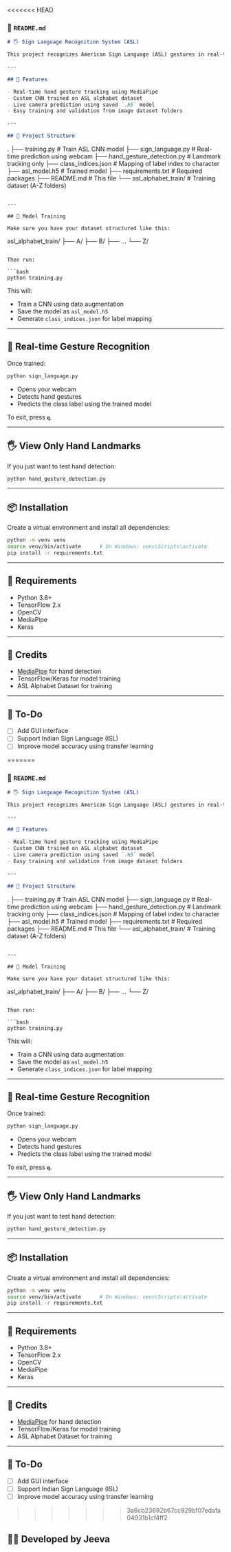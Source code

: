 <<<<<<< HEAD
### 📄 `README.md`

```markdown
# 🖐️ Sign Language Recognition System (ASL)

This project recognizes American Sign Language (ASL) gestures in real-time using hand tracking (MediaPipe) and a trained deep learning model (Keras + TensorFlow). It detects hand landmarks and classifies gestures from webcam input.

---

## 🚀 Features

- Real-time hand gesture tracking using MediaPipe
- Custom CNN trained on ASL alphabet dataset
- Live camera prediction using saved `.h5` model
- Easy training and validation from image dataset folders

---

## 📁 Project Structure

```

.
├── training.py               # Train ASL CNN model
├── sign\_language.py          # Real-time prediction using webcam
├── hand\_gesture\_detection.py # Landmark tracking only
├── class\_indices.json        # Mapping of label index to character
├── asl\_model.h5              # Trained model
├── requirements.txt          # Required packages
├── README.md                 # This file
└── asl\_alphabet\_train/       # Training dataset (A-Z folders)

```

---

## 🧠 Model Training

Make sure you have your dataset structured like this:

```

asl\_alphabet\_train/
├── A/
├── B/
├── ...
└── Z/

````

Then run:

```bash
python training.py
````

This will:

* Train a CNN using data augmentation
* Save the model as `asl_model.h5`
* Generate `class_indices.json` for label mapping

---

## 🤖 Real-time Gesture Recognition

Once trained:

```bash
python sign_language.py
```

* Opens your webcam
* Detects hand gestures
* Predicts the class label using the trained model

To exit, press **`q`**.

---

## 🖐️ View Only Hand Landmarks

If you just want to test hand detection:

```bash
python hand_gesture_detection.py
```

---

## 📦 Installation

Create a virtual environment and install all dependencies:

```bash
python -m venv venv
source venv/bin/activate      # On Windows: venv\Scripts\activate
pip install -r requirements.txt
```

---

## 🔧 Requirements

* Python 3.8+
* TensorFlow 2.x
* OpenCV
* MediaPipe
* Keras

---

## 🙌 Credits

* [MediaPipe](https://github.com/google/mediapipe) for hand detection
* TensorFlow/Keras for model training
* ASL Alphabet Dataset for training

---

## 🧠 To-Do

* [ ] Add GUI interface
* [ ] Support Indian Sign Language (ISL)
* [ ] Improve model accuracy using transfer learning

=======
### 📄 `README.md`

```markdown
# 🖐️ Sign Language Recognition System (ASL)

This project recognizes American Sign Language (ASL) gestures in real-time using hand tracking (MediaPipe) and a trained deep learning model (Keras + TensorFlow). It detects hand landmarks and classifies gestures from webcam input.

---

## 🚀 Features

- Real-time hand gesture tracking using MediaPipe
- Custom CNN trained on ASL alphabet dataset
- Live camera prediction using saved `.h5` model
- Easy training and validation from image dataset folders

---

## 📁 Project Structure

```

.
├── training.py               # Train ASL CNN model
├── sign\_language.py          # Real-time prediction using webcam
├── hand\_gesture\_detection.py # Landmark tracking only
├── class\_indices.json        # Mapping of label index to character
├── asl\_model.h5              # Trained model
├── requirements.txt          # Required packages
├── README.md                 # This file
└── asl\_alphabet\_train/       # Training dataset (A-Z folders)

```

---

## 🧠 Model Training

Make sure you have your dataset structured like this:

```

asl\_alphabet\_train/
├── A/
├── B/
├── ...
└── Z/

````

Then run:

```bash
python training.py
````

This will:

* Train a CNN using data augmentation
* Save the model as `asl_model.h5`
* Generate `class_indices.json` for label mapping

---

## 🤖 Real-time Gesture Recognition

Once trained:

```bash
python sign_language.py
```

* Opens your webcam
* Detects hand gestures
* Predicts the class label using the trained model

To exit, press **`q`**.

---

## 🖐️ View Only Hand Landmarks

If you just want to test hand detection:

```bash
python hand_gesture_detection.py
```

---

## 📦 Installation

Create a virtual environment and install all dependencies:

```bash
python -m venv venv
source venv/bin/activate      # On Windows: venv\Scripts\activate
pip install -r requirements.txt
```

---

## 🔧 Requirements

* Python 3.8+
* TensorFlow 2.x
* OpenCV
* MediaPipe
* Keras

---

## 🙌 Credits

* [MediaPipe](https://github.com/google/mediapipe) for hand detection
* TensorFlow/Keras for model training
* ASL Alphabet Dataset for training

---

## 🧠 To-Do

* [ ] Add GUI interface
* [ ] Support Indian Sign Language (ISL)
* [ ] Improve model accuracy using transfer learning

>>>>>>> 3a6cb23692b67cc929bf07edafa04931b1cf4ff2
## 👨‍💻 Developed by Jeeva